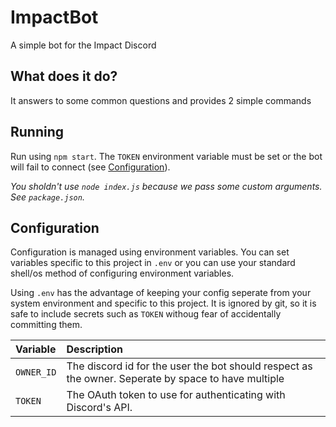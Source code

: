 # ImpactBot
A simple bot for the Impact Discord

## What does it do?
It answers to some common questions and provides 2 simple commands

## Running

Run using `npm start`. The `TOKEN` environment variable must be set or the bot will fail to connect (see [Configuration](#Configuration)).

_You sholdn't use `node index.js` because we pass some custom arguments. See `package.json`._

## Configuration

Configuration is managed using environment variables. You can set variables specific to this project in `.env` or you can use your standard shell/os method of configuring environment variables.

Using `.env` has the advantage of keeping your config seperate from your system environment and specific to this project. It is ignored by git, so it is safe to include secrets such as `TOKEN` withoug fear of accidentally committing them.

| Variable   | Description
|:---        |:---
| `OWNER_ID` | The discord id for the user the bot should respect as the owner. Seperate by space to have multiple
| `TOKEN`    | The OAuth token to use for authenticating with Discord's API.
